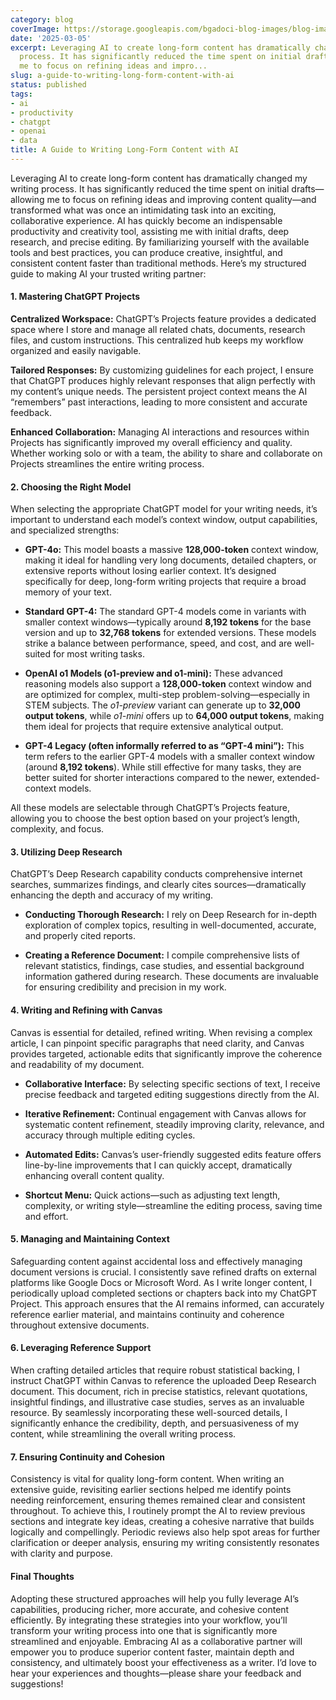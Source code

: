 ```yaml
---
category: blog
coverImage: https://storage.googleapis.com/bgadoci-blog-images/blog-images/images/blog-images/cover-images/4.png
date: '2025-03-05'
excerpt: Leveraging AI to create long-form content has dramatically changed my writing
  process. It has significantly reduced the time spent on initial drafts—allowing
  me to focus on refining ideas and impro...
slug: a-guide-to-writing-long-form-content-with-ai
status: published
tags:
- ai
- productivity
- chatgpt
- openai
- data
title: A Guide to Writing Long-Form Content with AI
---
```


Leveraging AI to create long-form content has dramatically changed my writing process. It has significantly reduced the time spent on initial drafts—allowing me to focus on refining ideas and improving content quality—and transformed what was once an intimidating task into an exciting, collaborative experience. AI has quickly become an indispensable productivity and creativity tool, assisting me with initial drafts, deep research, and precise editing. By familiarizing yourself with the available tools and best practices, you can produce creative, insightful, and consistent content faster than traditional methods. Here’s my structured guide to making AI your trusted writing partner:

#### 1. Mastering ChatGPT Projects

**Centralized Workspace:** ChatGPT’s Projects feature provides a dedicated space where I store and manage all related chats, documents, research files, and custom instructions. This centralized hub keeps my workflow organized and easily navigable.

**Tailored Responses:** By customizing guidelines for each project, I ensure that ChatGPT produces highly relevant responses that align perfectly with my content’s unique needs. The persistent project context means the AI “remembers” past interactions, leading to more consistent and accurate feedback.

**Enhanced Collaboration:** Managing AI interactions and resources within Projects has significantly improved my overall efficiency and quality. Whether working solo or with a team, the ability to share and collaborate on Projects streamlines the entire writing process.

#### 2. Choosing the Right Model

When selecting the appropriate ChatGPT model for your writing needs, it’s important to understand each model’s context window, output capabilities, and specialized strengths:

- **GPT-4o:** This model boasts a massive **128,000-token** context window, making it ideal for handling very long documents, detailed chapters, or extensive reports without losing earlier context. It’s designed specifically for deep, long-form writing projects that require a broad memory of your text.


- **Standard GPT-4:** The standard GPT-4 models come in variants with smaller context windows—typically around **8,192 tokens** for the base version and up to **32,768 tokens** for extended versions. These models strike a balance between performance, speed, and cost, and are well-suited for most writing tasks.


- **OpenAI o1 Models (o1-preview and o1-mini):** These advanced reasoning models also support a **128,000-token** context window and are optimized for complex, multi-step problem-solving—especially in STEM subjects. The *o1-preview* variant can generate up to **32,000 output tokens**, while *o1-mini* offers up to **64,000 output tokens**, making them ideal for projects that require extensive analytical output.


- **GPT-4 Legacy (often informally referred to as “GPT-4 mini”):** This term refers to the earlier GPT-4 models with a smaller context window (around **8,192 tokens**). While still effective for many tasks, they are better suited for shorter interactions compared to the newer, extended-context models.



All these models are selectable through ChatGPT’s Projects feature, allowing you to choose the best option based on your project’s length, complexity, and focus.

#### 3. Utilizing Deep Research

ChatGPT’s Deep Research capability conducts comprehensive internet searches, summarizes findings, and clearly cites sources—dramatically enhancing the depth and accuracy of my writing.

- **Conducting Thorough Research:** I rely on Deep Research for in-depth exploration of complex topics, resulting in well-documented, accurate, and properly cited reports.


- **Creating a Reference Document:** I compile comprehensive lists of relevant statistics, findings, case studies, and essential background information gathered during research. These documents are invaluable for ensuring credibility and precision in my work.



#### 4. Writing and Refining with Canvas

Canvas is essential for detailed, refined writing. When revising a complex article, I can pinpoint specific paragraphs that need clarity, and Canvas provides targeted, actionable edits that significantly improve the coherence and readability of my document.

- **Collaborative Interface:** By selecting specific sections of text, I receive precise feedback and targeted editing suggestions directly from the AI.


- **Iterative Refinement:** Continual engagement with Canvas allows for systematic content refinement, steadily improving clarity, relevance, and accuracy through multiple editing cycles.


- **Automated Edits:** Canvas’s user-friendly suggested edits feature offers line-by-line improvements that I can quickly accept, dramatically enhancing overall content quality.


- **Shortcut Menu:** Quick actions—such as adjusting text length, complexity, or writing style—streamline the editing process, saving time and effort.



#### 5. Managing and Maintaining Context

Safeguarding content against accidental loss and effectively managing document versions is crucial. I consistently save refined drafts on external platforms like Google Docs or Microsoft Word. As I write longer content, I periodically upload completed sections or chapters back into my ChatGPT Project. This approach ensures that the AI remains informed, can accurately reference earlier material, and maintains continuity and coherence throughout extensive documents.

#### 6. Leveraging Reference Support

When crafting detailed articles that require robust statistical backing, I instruct ChatGPT within Canvas to reference the uploaded Deep Research document. This document, rich in precise statistics, relevant quotations, insightful findings, and illustrative case studies, serves as an invaluable resource. By seamlessly incorporating these well-sourced details, I significantly enhance the credibility, depth, and persuasiveness of my content, while streamlining the overall writing process.

#### 7. Ensuring Continuity and Cohesion

Consistency is vital for quality long-form content. When writing an extensive guide, revisiting earlier sections helped me identify points needing reinforcement, ensuring themes remained clear and consistent throughout. To achieve this, I routinely prompt the AI to review previous sections and integrate key ideas, creating a cohesive narrative that builds logically and compellingly. Periodic reviews also help spot areas for further clarification or deeper analysis, ensuring my writing consistently resonates with clarity and purpose.

#### Final Thoughts

Adopting these structured approaches will help you fully leverage AI’s capabilities, producing richer, more accurate, and cohesive content efficiently. By integrating these strategies into your workflow, you’ll transform your writing process into one that is significantly more streamlined and enjoyable. Embracing AI as a collaborative partner will empower you to produce superior content faster, maintain depth and consistency, and ultimately boost your effectiveness as a writer. I’d love to hear your experiences and thoughts—please share your feedback and suggestions!